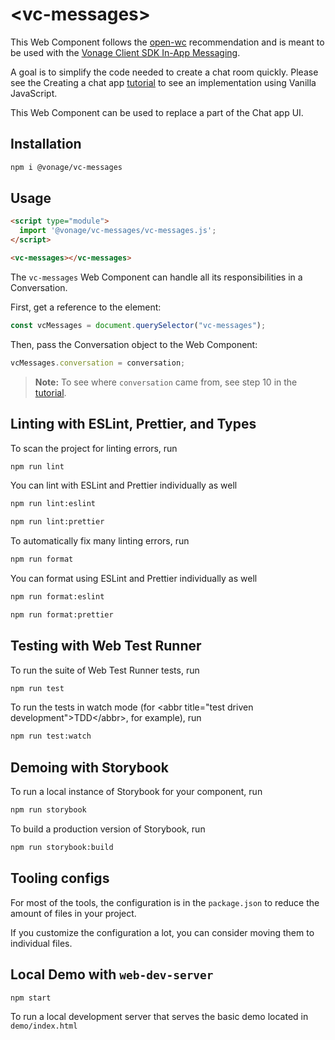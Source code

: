 # \<vc-messages>

This Web Component follows the [open-wc](https://github.com/open-wc/open-wc) recommendation and is meant to be used with the [Vonage Client SDK In-App Messaging](https://developer.nexmo.com/client-sdk/in-app-messaging/overview).

A goal is to simplify the code needed to create a chat room quickly. Please see the Creating a chat app [tutorial](https://developer.nexmo.com/client-sdk/tutorials/in-app-messaging/introduction/javascript) to see an implementation using Vanilla JavaScript.

This Web Component can be used to replace a part of the Chat app UI.

## Installation
```bash
npm i @vonage/vc-messages
```

## Usage
```html
<script type="module">
  import '@vonage/vc-messages/vc-messages.js';
</script>

<vc-messages></vc-messages>
```
The `vc-messages` Web Component can handle all its responsibilities in a Conversation.

First, get a reference to the element:
```js
const vcMessages = document.querySelector("vc-messages");
```

Then, pass the Conversation object to the Web Component:
```js
vcMessages.conversation = conversation;
```
> **Note:** To see where `conversation` came from, see step 10 in the [tutorial](https://developer.nexmo.com/client-sdk/tutorials/in-app-messaging/client-sdk/in-app-messaging/join-conversation/javascript).

## Linting with ESLint, Prettier, and Types
To scan the project for linting errors, run
```bash
npm run lint
```

You can lint with ESLint and Prettier individually as well
```bash
npm run lint:eslint
```
```bash
npm run lint:prettier
```

To automatically fix many linting errors, run
```bash
npm run format
```

You can format using ESLint and Prettier individually as well
```bash
npm run format:eslint
```
```bash
npm run format:prettier
```

## Testing with Web Test Runner
To run the suite of Web Test Runner tests, run
```bash
npm run test
```

To run the tests in watch mode (for &lt;abbr title=&#34;test driven development&#34;&gt;TDD&lt;/abbr&gt;, for example), run

```bash
npm run test:watch
```

## Demoing with Storybook
To run a local instance of Storybook for your component, run
```bash
npm run storybook
```

To build a production version of Storybook, run
```bash
npm run storybook:build
```


## Tooling configs

For most of the tools, the configuration is in the `package.json` to reduce the amount of files in your project.

If you customize the configuration a lot, you can consider moving them to individual files.

## Local Demo with `web-dev-server`
```bash
npm start
```
To run a local development server that serves the basic demo located in `demo/index.html`
